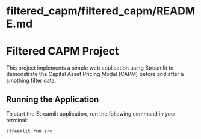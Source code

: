 # filtered_capm/filtered_capm/README.md

# Filtered CAPM Project

This project implements a simple web application using Streamlit to demonstrate the Capital Asset Pricing Model (CAPM) before and after a smothing filter data.

## Running the Application

To start the Streamlit application, run the following command in your terminal:

```
streamlit run src
```